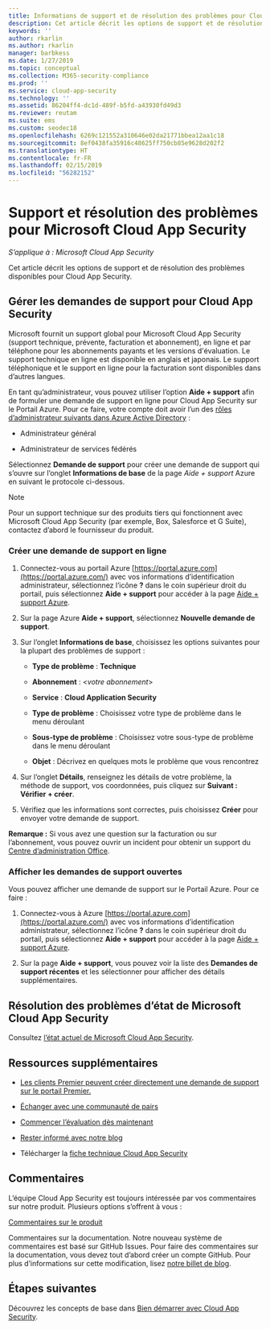 ```yaml
---
title: Informations de support et de résolution des problèmes pour Cloud App Security
description: Cet article décrit les options de support et de résolution des problèmes disponibles pour Microsoft Cloud App Security.
keywords: ''
author: rkarlin
ms.author: rkarlin
manager: barbkess
ms.date: 1/27/2019
ms.topic: conceptual
ms.collection: M365-security-compliance
ms.prod: ''
ms.service: cloud-app-security
ms.technology: ''
ms.assetid: 86204ff4-dc1d-489f-b5fd-a43930fd49d3
ms.reviewer: reutam
ms.suite: ems
ms.custom: seodec18
ms.openlocfilehash: 6269c121552a310646e02da21771bbea12aa1c18
ms.sourcegitcommit: 8ef0438fa35916c48625ff750cb85e9628d202f2
ms.translationtype: HT
ms.contentlocale: fr-FR
ms.lasthandoff: 02/15/2019
ms.locfileid: "56282152"
---
```

# <a name="support-and-troubleshooting-microsoft-cloud-app-security"></a>Support et résolution des problèmes pour Microsoft Cloud App Security

*S’applique à : Microsoft Cloud App Security*

Cet article décrit les options de support et de résolution des problèmes disponibles pour Cloud App Security.

## <a name="manage-support-requests-for-cloud-app-security"></a>Gérer les demandes de support pour Cloud App Security

Microsoft fournit un support global pour Microsoft Cloud App Security (support technique, prévente, facturation et abonnement), en ligne et par téléphone pour les abonnements payants et les versions d'évaluation. Le support technique en ligne est disponible en anglais et japonais. Le support téléphonique et le support en ligne pour la facturation sont disponibles dans d’autres langues.

En tant qu’administrateur, vous pouvez utiliser l’option **Aide + support** afin de formuler une demande de support en ligne pour Cloud App Security sur le Portail Azure. Pour ce faire, votre compte doit avoir l’un des [rôles d’administrateur suivants dans Azure Active Directory](https://docs.microsoft.com/azure/active-directory/active-directory-assign-admin-roles-azure-portal) :

-   Administrateur général

-   Administrateur de services fédérés

Sélectionnez **Demande de support** pour créer une demande de support qui s’ouvre sur l’onglet **Informations de base** de la page *Aide + support* Azure en suivant le protocole ci-dessous.

>[!NOTE]
> Pour un support technique sur des produits tiers qui fonctionnent avec Microsoft Cloud App Security (par exemple, Box, Salesforce et G Suite), contactez d’abord le fournisseur du produit.


### <a name="create-an-online-support-request"></a>Créer une demande de support en ligne

1.  Connectez-vous au portail Azure [https://portal.azure.com](https://portal.azure.com/) avec vos informations d’identification administrateur, sélectionnez l’icône **?** dans le coin supérieur droit du portail, puis sélectionnez **Aide + support** pour accéder à la page [Aide + support Azure](https://ms.portal.azure.com/#blade/Microsoft_Azure_Support/HelpAndSupportBlade/overview).

2.  Sur la page Azure **Aide + support**, sélectionnez **Nouvelle demande de support**.

3.  Sur l’onglet **Informations de base**, choisissez les options suivantes pour la plupart des problèmes de support :

    -   **Type de problème** : **Technique**

    -   **Abonnement** : \<*votre abonnement*\>

    -   **Service** : **Cloud Application Security**

    -   **Type de problème** : Choisissez votre type de problème dans le menu déroulant

    -   **Sous-type de problème** : Choisissez votre sous-type de problème dans le menu déroulant

    -   **Objet** : Décrivez en quelques mots le problème que vous rencontrez

4.  Sur l’onglet **Détails**, renseignez les détails de votre problème, la méthode de support, vos coordonnées, puis cliquez sur **Suivant : Vérifier + créer**.

5.  Vérifiez que les informations sont correctes, puis choisissez **Créer** pour envoyer votre demande de support.

**Remarque :** Si vous avez une question sur la facturation ou sur l’abonnement, vous pouvez ouvrir un incident pour obtenir un support du [Centre d’administration Office](https://portal.office.com/Support/SupportEntry.aspx).

### <a name="view-open-support-requests"></a>Afficher les demandes de support ouvertes

Vous pouvez afficher une demande de support sur le Portail Azure. Pour ce faire :

1.  Connectez-vous à Azure [https://portal.azure.com](https://portal.azure.com/) avec vos informations d’identification administrateur, sélectionnez l’icône **?** dans le coin supérieur droit du portail, puis sélectionnez **Aide + support** pour accéder à la page [Aide + support Azure](https://ms.portal.azure.com/#blade/Microsoft_Azure_Support/HelpAndSupportBlade/overview).

2.  Sur la page **Aide + support**, vous pouvez voir la liste des **Demandes de support récentes** et les sélectionner pour afficher des détails supplémentaires.

## <a name="troubleshooting-microsoft-cloud-app-security-status"></a>Résolution des problèmes d’état de Microsoft Cloud App Security

Consultez [l’état actuel de Microsoft Cloud App Security](https://status.cloudappsecurity.com/).


## <a name="additional-resources"></a>Ressources supplémentaires

- [Les clients Premier peuvent créer directement une demande de support sur le portail Premier.](https://premier.microsoft.com/)

-  [Échanger avec une communauté de pairs](https://techcommunity.microsoft.com/t5/Microsoft-Cloud-App-Security/bd-p/MicrosoftCloudAppSecurity)

-   [Commencer l’évaluation dès maintenant](https://signup.microsoft.com/Signup?OfferId=757c4c34-d589-46e4-9579-120bba5c92ed&ali=1)

-   [Rester informé avec notre blog](https://techcommunity.microsoft.com/t5/Enterprise-Mobility-Security/bg-p/enterprisemobilityandsecurity/label-name/Microsoft%20Cloud%20App%20Security)

-   Télécharger la [fiche technique Cloud App Security](http://download.microsoft.com/download/E/F/E/EFE908F8-7EDB-4244-8039-67BA574186CC/Microsoft_Cloud_App_Security_eBook.pdf)

## <a name="feedback"></a>Commentaires

L’équipe Cloud App Security est toujours intéressée par vos commentaires sur notre produit. Plusieurs options s’offrent à vous :

[Commentaires sur le produit](https://microsoftsecurity.uservoice.com/forums/905161-cloud-app-security) 

Commentaires sur la documentation. Notre nouveau système de commentaires est basé sur GitHub Issues. Pour faire des commentaires sur la documentation, vous devez tout d’abord créer un compte GitHub. Pour plus d’informations sur cette modification, lisez [notre billet de blog](https://docs.microsoft.com/teamblog/a-new-feedback-system-is-coming-to-docs).



## <a name="next-steps"></a>Étapes suivantes 

Découvrez les concepts de base dans [Bien démarrer avec Cloud App Security](getting-started-with-cloud-app-security.md). 
